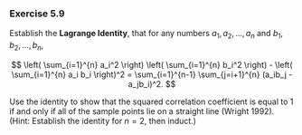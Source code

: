 ### Exercise 5.9
Establish the **Lagrange Identity**, that for any numbers $a_1, a_2, \dots, a_n$ and $b_1, b_2, \dots, b_n$,

$$
\left( \sum_{i=1}^{n} a_i^2 \right) \left( \sum_{i=1}^{n} b_i^2 \right) - \left( \sum_{i=1}^{n} a_i b_i \right)^2 = \sum_{i=1}^{n-1} \sum_{j=i+1}^{n} (a_ib_j - a_jb_i)^2.
$$

Use the identity to show that the squared correlation coefficient is equal to 1 if and only if all of the sample points lie on a straight line (Wright 1992). (Hint: Establish the identity for $n = 2$, then induct.)
